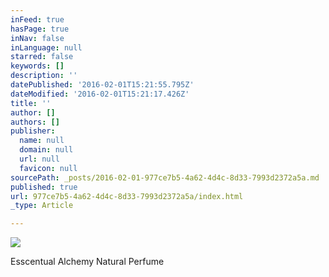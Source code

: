 ```yaml
---
inFeed: true
hasPage: true
inNav: false
inLanguage: null
starred: false
keywords: []
description: ''
datePublished: '2016-02-01T15:21:55.795Z'
dateModified: '2016-02-01T15:21:17.426Z'
title: ''
author: []
authors: []
publisher:
  name: null
  domain: null
  url: null
  favicon: null
sourcePath: _posts/2016-02-01-977ce7b5-4a62-4d4c-8d33-7993d2372a5a.md
published: true
url: 977ce7b5-4a62-4d4c-8d33-7993d2372a5a/index.html
_type: Article

---
```

![](https://the-grid-user-content.s3-us-west-2.amazonaws.com/5ed11bbb-f1e0-4895-91bd-f8fd3f6836d8.jpg)

Esscentual Alchemy Natural Perfume